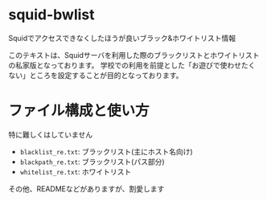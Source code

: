 squid-bwlist
============

Squidでアクセスできなくしたほうが良いブラック&amp;ホワイトリスト情報

このテキストは、Squidサーバを利用した際のブラックリストとホワイトリストの私家版となっております。
学校での利用を前提とした「お遊びで使わせたくない」ところを設定することが目的となっております。


ファイル構成と使い方
====================


特に難しくはしていません

* `blacklist_re.txt`: ブラックリスト(主にホスト名向け)
* `blackpath_re.txt`: ブラックリスト(パス部分)
* `whitelist_re.txt`: ホワイトリスト

その他、READMEなどがありますが、割愛します


